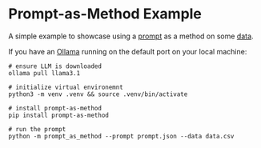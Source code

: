 # Prompt-as-Method Example

A simple example to showcase using a [prompt](prompt.json) as a method on some [data](data.csv).

If you have an [Ollama](https://ollama.com/download) running on the default port on your local machine:

```shell
# ensure LLM is downloaded
ollama pull llama3.1

# initialize virtual environemnt
python3 -m venv .venv && source .venv/bin/activate

# install prompt-as-method
pip install prompt-as-method

# run the prompt
python -m prompt_as_method --prompt prompt.json --data data.csv
```
